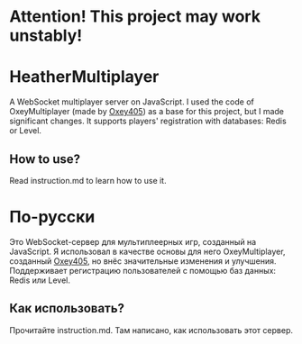 # Attention! This project may work unstably! 

# HeatherMultiplayer
A WebSocket multiplayer server on JavaScript. I used the code of OxeyMultiplayer (made by [Oxey405](https://github.com/Oxey405)) as a base for this project, but I made significant changes. It supports players' registration with databases: Redis or Level.
## How to use?
Read instruction.md to learn how to use it.

# По-русски
Это WebSocket-сервер для мультиплеерных игр, созданный на JavaScript. Я использовал в качестве основы для него OxeyMultiplayer, созданный [Oxey405](https://github.com/Oxey405), но внёс значительные изменения и улучшения. Поддерживает регистрацию пользователей с помощью баз данных: Redis или Level.
## Как использовать?
Прочитайте instruction.md. Там написано, как использовать этот сервер.
